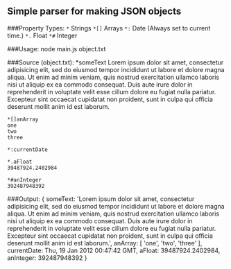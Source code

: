 ## Simple parser for making JSON objects

###Property Types:
`*`   Strings
`*[]` Arrays
`*:`  Date (Always set to current time.)
`*.`  Float
`*#`  Integer

###Usage:
    node main.js object.txt

###Source (object.txt):
    *someText
    Lorem ipsum dolor sit amet, consectetur adipisicing elit, 
    sed do eiusmod tempor incididunt ut labore et dolore magna aliqua. 
    Ut enim ad minim veniam, quis nostrud exercitation ullamco laboris 
    nisi ut aliquip ex ea commodo consequat. Duis aute irure dolor in 
    reprehenderit in voluptate velit esse cillum dolore eu fugiat nulla 
    pariatur. Excepteur sint occaecat cupidatat non proident, sunt in 
    culpa qui officia deserunt mollit anim id est laborum.
    
    *[]anArray
    one
    two
    three
    
    *:currentDate
    
    *.aFloat
    39487924.2402984
    
    *#anInteger
    392487948392
    
###Output:
    { 
      someText: 'Lorem ipsum dolor sit amet, consectetur adipisicing elit, 
                   sed do eiusmod tempor incididunt ut labore et dolore magna aliqua. 
                   Ut enim ad minim veniam, quis nostrud exercitation ullamco laboris 
                   nisi ut aliquip ex ea commodo consequat. Duis aute irure dolor in 
                   reprehenderit in voluptate velit esse cillum dolore eu fugiat nulla 
                   pariatur. Excepteur sint occaecat cupidatat non proident, sunt in 
                   culpa qui officia deserunt mollit anim id est laborum.',
      anArray: [ 'one', 'two', 'three' ],
      currentDate: Thu, 19 Jan 2012 00:47:42 GMT,
      aFloat: 39487924.2402984,
      anInteger: 392487948392 
    }
